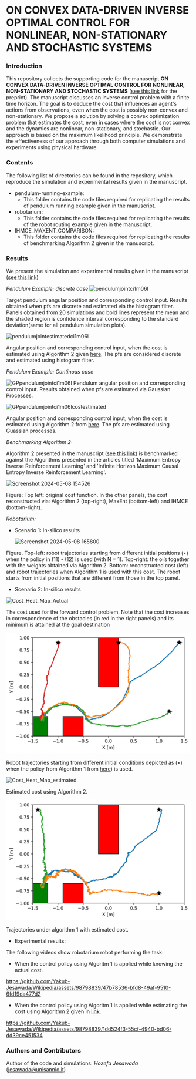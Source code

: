 # ON CONVEX DATA-DRIVEN INVERSE OPTIMAL CONTROL FOR NONLINEAR, NON-STATIONARY AND STOCHASTIC SYSTEMS
### Introduction
This repository collects the supporting code for the manuscript **ON CONVEX DATA-DRIVEN INVERSE OPTIMAL CONTROL FOR NONLINEAR, NON-STATIONARY AND STOCHASTIC SYSTEMS** ([see this link](https://arxiv.org/abs/2306.13928) for the preprint). The manuscript discusses an inverse control problem with a finite time horizon. The goal is to deduce the cost that influences an agent's actions from observations, even when the cost is possibly non-convex and non-stationary. We propose a solution by solving a convex optimization problem that estimates the cost, even in cases where the cost is not convex and the dynamics are nonlinear, non-stationary, and stochastic. Our approach is based on the maximum likelihood principle. We demonstrate the effectiveness of our approach through both computer simulations and experiments using physical hardware.

### Contents
The following list of directories can be found in the repository, which reproduce the simulation and experimental results given in the manuscript.
- pendulum-running-example:
  - This folder contains the code files required for replicating the results of pendulum running example given in the manuscript.
- robotarium:
  - This folder contains the code files required for replicating the results of the robot routing example given in the manuscript.
- IHMCE_MAXENT_COMPARISON:
  - This folder contains the code files required for replicating the results of benchmarking Algorithm 2 given in the manuscript. 

### Results
We present the simulation and experimental results given in the manuscript ([see this link](https://arxiv.org/abs/2306.13928))

*Pendulum Example: discrete case*
![pendulumjointci1m06l](https://github.com/GIOVRUSSO/Control-Group-Code/assets/62793703/2984b2ce-6b53-4627-a838-e368a1b55124)

Target pendulum angular position and corresponding control input.  Results obtained when pfs are discrete and estimated via the histogram filter.  Panels obtained from $20$ simulations and bold lines represent the mean and the shaded region is confidence interval corresponding to the standard deviation(same for all pendulum simulation plots).


![pendulumjointestimatedci1m06l](https://github.com/GIOVRUSSO/Control-Group-Code/assets/62793703/56d59a10-5ea0-4f10-b8ca-26cb157c2990)

Angular position and corresponding control input, when the cost is estimated using Algorithm 2 given [here](https://github.com/GIOVRUSSO/Control-Group-Code/blob/master/Inverse_Data-Driven_Probabilistic_Optimal_Control/Paper_preprint.pdf). The pfs are considered discrete and estimated using histogram filter.

*Pendulum Example: Continous case*

![GPpendulumjointci1m06l](https://github.com/GIOVRUSSO/Control-Group-Code/assets/62793703/ce5191e2-11ca-4ae7-9f52-681c29b07ce7)
Pendulum angular position and corresponding control input. Results obtained when pfs are estimated via Gaussian Processes. 

![GPpendulumjointci1m06lcostestimated](https://github.com/GIOVRUSSO/Control-Group-Code/assets/62793703/b6994305-c5e5-47c9-b47b-892badb601fb)

Angular position and corresponding control input, when the cost is estimated using Algorithm 2 from [here](https://github.com/GIOVRUSSO/Control-Group-Code/blob/master/Inverse_Data-Driven_Probabilistic_Optimal_Control/Paper_preprint.pdf). The pfs are estimated using Guassian processes.

*Benchmarking Algorithm 2:*

Algorithm 2 presented in the manuscript ([see this link](https://arxiv.org/abs/2306.13928)) is benchmarked against the Algorithms presented in the articles titled 'Maximum Entropy Inverse Reinforcement Learning' and 'Infinite Horizon Maximum Causal Entropy Inverse Reinforcement Learning'. 

<img width="650" alt="Screenshot 2024-05-08 154526" src="https://github.com/GIOVRUSSO/Control-Group-Code/assets/62793703/f933c271-4d55-48c6-accc-ae7352b7c4b2">

Figure: Top left: original cost function. In the other panels, the cost reconstructed via: Algorithm 2 (top-right), MaxEnt
(bottom-left) and IHMCE (bottom-right).

*Robotarium:*
- Scenario 1: In-silico results

  <img width="869" alt="Screenshot 2024-05-08 165800" src="https://github.com/GIOVRUSSO/Control-Group-Code/assets/62793703/fd6fe888-0379-45dd-b579-f51efaf835e0">

Figure. Top-left: robot trajectories starting from different initial positions (⋆) when the policy in (11) - (12) is used (with N = 1). Top-right: the oi’s together with the weights obtained via Algorithm 2. Bottom: reconstructed cost (left) and robot trajectories when Algorithm 1 is used with this cost. The robot starts from initial positions that are different from those in the top panel.
  
- Scenario 2: In-silico results

![Cost_Heat_Map_Actual](https://github.com/GIOVRUSSO/Control-Group-Code/assets/62793703/91936520-70f7-48c9-b9e2-543bc7fa9e0c)

The cost used for the forward control problem.  Note that the cost increases in correspondence of the obstacles (in red in the right panels)  and its minimum is attained at the goal destination

![ALT Text](https://github.com/GIOVRUSSO/Control-Group-Code/blob/master/Inverse_Data-Driven_Probabilistic_Optimal_Control/robotarium/Training_Trajectories.jpg)

Robot trajectories starting from different initial conditions depicted as $(\star)$ when the policy from Algorithm 1 from [here](https://github.com/GIOVRUSSO/Control-Group-Code/blob/master/Inverse_Data-Driven_Probabilistic_Optimal_Control/Paper_preprint.pdf)) is used.

![Cost_Heat_Map_estimated](https://github.com/GIOVRUSSO/Control-Group-Code/assets/62793703/5113f33c-7e94-4c2b-b2e3-5dee856f44f2)

Estimated cost using Algorithm 2.


![Alt text](https://github.com/GIOVRUSSO/Control-Group-Code/blob/master/Inverse_Data-Driven_Probabilistic_Optimal_Control/robotarium/Test_Trajectories.jpg)

Trajectories under algorithm 1 with estimated cost.




- Experimental results:

The following videos show robotarium robot performing the task:
  - When the control policy using Algoritm 1 is applied while knowing the actual cost.


https://github.com/Yakub-Jesawada/Wikipedia/assets/98798839/47b78536-bfd8-49af-9510-6fd19da477d2

  - When the control policy using Algoritm 1 is applied while estimating the cost using Algorithm 2 given in [link](https://github.com/GIOVRUSSO/Control-Group-Code/blob/master/Inverse_Data-Driven_Probabilistic_Optimal_Control/Paper_preprint.pdf).

https://github.com/Yakub-Jesawada/Wikipedia/assets/98798839/1dd524f3-55cf-4940-bd06-dd39ce451534

### Authors and Contributors 
Author of the code and simulations: *Hozefa Jesawada* (jesawada@unisannio.it)
